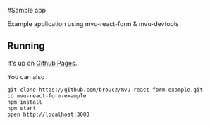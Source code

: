 #Sample app

Example application using mvu-react-form & mvu-devtools

## Running

It's up on [Github Pages](http://broucz.github.io/mvu-react-form-example/).

You can also 

```
git clone https://github.com/broucz/mvu-react-form-example.git
cd mvu-react-form-example
npm install
npm start
open http://localhost:3000
```
